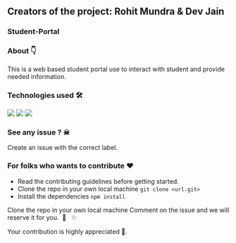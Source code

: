 <h2>Creators of the project: Rohit Mundra & Dev Jain</h2>

<h3>Student-Portal</h3>

### About 👇
This is a web based student portal use to interact with student and provide needed information.


### Technologies used 🛠
<p align="left"> 
 <img src="https://img.shields.io/badge/html-20232A?style=for-the-badge&logo=react&logoColor=61DAFB"/>
 <img src="https://img.shields.io/badge/JavaScript-323330?style=for-the-badge&logo=javascript&logoColor=F7DF1E">
 <img src="https://img.shields.io/badge/CSS3-1572B6?style=for-the-badge&logo=css3&logoColor=white">
</p>

### See any issue ? ☠
Create an issue with the correct label.

### For folks who wants to contribute ❤
- Read the contributing guidelines before getting started.
- Clone the repo in your own local machine
`git clone <url.git>`
- Install the dependencies
`npm install`


 Clone the repo in your own local machine
Comment on the issue and we will reserve it for you. &nbsp;🌈 &nbsp; ✨


Your contribution is highly appreciated 🙏.</br>
